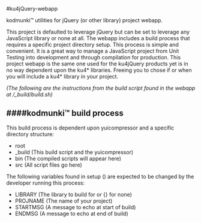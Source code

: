 #ku4jQuery-webapp


kodmunki™ utilities for jQuery (or other library) project webapp.

This project is defaulted to leverage jQuery but can be set to leverage any JavaScript library or none at all. The webapp includes a build process that requires a specific project directory setup. This process is simple and convenient. It is a great way to manage a JavaScript project from Unit Testing into development and through compilation for production. This project webapp is the same one used for the ku4jQuery products yet is in no way dependent upon the ku4* libraries. Freeing you to chose if or when you will include a ku4* library in your project.


*(The following are the instructions from the build script found in the webapp at /_build/build.sh)*

####kodmunki™ build process
---

This build process is dependent upon yuicompressor and a specific directory structure:

* root  
 * _build (This build script and the yuicompressor)
 * bin (The compiled scripts will appear here)
 * src (All script files go here)

The following variables found in setup () are
expected to be changed by the developer running
this process:

* LIBRARY (The library to build for or {} for none)
* PROJNAME (The name of your project)
* STARTMSG (A message to echo at start of build)
* ENDMSG (A message to echo at end of build)
